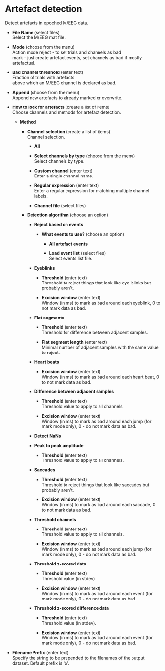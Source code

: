 # Artefact detection  
Detect artefacts in epoched M/EEG data.   

* **File Name** (select files)  
Select the M/EEG mat file.   

* **Mode** (choose from the menu)  
Action mode reject - to set trials and channels as bad   
mark - just create artefact events, set channels as bad if mostly artefactual.   

* **Bad channel threshold** (enter text)  
Fraction of trials with artefacts    
above which an M/EEG channel is declared as bad.   

* **Append** (choose from the menu)  
Append new artefacts to already marked or overwrite.   

* **How to look for artefacts** (create a list of items)  
Choose channels and methods for artefact detection.   

    * **Method**   

        * **Channel selection** (create a list of items)  
        Channel selection.   

            * **All**   

            * **Select channels by type** (choose from the menu)  
            Select channels by type.   

            * **Custom channel** (enter text)  
            Enter a single channel name.   

            * **Regular expression** (enter text)  
            Enter a regular expression for matching multiple channel labels.   

            * **Channel file** (select files)  

        * **Detection algorithm** (choose an option)  

            * **Reject based on events**   

                * **What events to use?** (choose an option)  

                    * **All artefact events**   

                    * **Load event list** (select files)  
                    Select events list file.   

            * **Eyeblinks**   

                * **Threshold** (enter text)  
                Threshold to reject things that look like eye-blinks but probably aren't.   

                * **Excision window** (enter text)  
                Window (in ms) to mark as bad around each eyeblink, 0 to not mark data as bad.   

            * **Flat segments**   

                * **Threshold** (enter text)  
                Threshold for difference between adjacent samples.   

                * **Flat segment length** (enter text)  
                Minimal number of adjacent samples with the same value to reject.   

            * **Heart beats**   

                * **Excision window** (enter text)  
                Window (in ms) to mark as bad around each heart beat, 0 to not mark data as bad.   

            * **Difference between adjacent samples**   

                * **Threshold** (enter text)  
                Threshold value to apply to all channels   

                * **Excision window** (enter text)  
                Window (in ms) to mark as bad around each jump (for mark mode only), 0 - do not mark data as bad.   

            * **Detect NaNs**   

            * **Peak to peak amplitude**   

                * **Threshold** (enter text)  
                Threshold value to apply to all channels.   

            * **Saccades**   

                * **Threshold** (enter text)  
                Threshold to reject things that look like saccades but probably aren't.   

                * **Excision window** (enter text)  
                Window (in ms) to mark as bad around each saccade, 0 to not mark data as bad.   

            * **Threshold channels**   

                * **Threshold** (enter text)  
                Threshold value to apply to all channels.   

                * **Excision window** (enter text)  
                Window (in ms) to mark as bad around each jump (for mark mode only), 0 - do not mark data as bad.   

            * **Threshold z-scored data**   

                * **Threshold** (enter text)  
                Threshold value (in stdev)   

                * **Excision window** (enter text)  
                Window (in ms) to mark as bad around each event (for mark mode only), 0 - do not mark data as bad.   

            * **Threshold z-scored difference data**   

                * **Threshold** (enter text)  
                Threshold value (in stdev).   

                * **Excision window** (enter text)  
                Window (in ms) to mark as bad around each event (for mark mode only), 0 - do not mark data as bad.   

* **Filename Prefix** (enter text)  
Specify the string to be prepended to the filenames of the output dataset. Default prefix is 'a'.   
